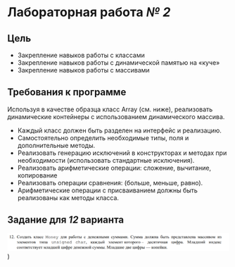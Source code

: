 # **Лабораторная работа *№ 2*** #


## Цель ##
- Закрепление навыков работы с классами
- Закрепление навыков работы с динамической памятью на «куче»
- Закрепление навыков работы с массивами
 

## Требования к программе ## 
Используя в качестве образца класс Array (см. ниже), реализовать динамические контейнеры с использованием динамического массива.
- Каждый класс должен быть разделен на интерфейс и реализацию.
- Самостоятельно определить необходимые типы, поля и дополнительные методы.
- Реализовать генерацию исключений в конструкторах и методах при необходимости (использовать стандартные исключения).
- Реализовать арифметические операции: сложение, вычитание, копирование
- Реализовать операции сравнения: (больше, меньше, равно).
- Арифметические операции с присваиванием должны быть реализованы как методы класса. 


## Задание для *12* варианта ## 
![Задание](img/image.png)
)
